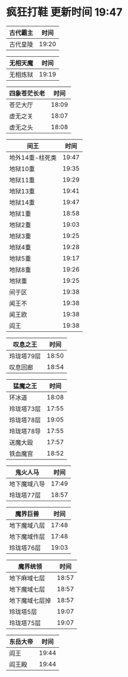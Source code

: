 # 疯狂打鞋 更新时间 19:47

| 古代霸主   | 时间    |
|--------|-------|
| 古代皇陵 | 19:20 |

| 无相天魔   | 时间    |
|--------|-------|
| 无相炼狱 | 19:19 |

| 四象苍茫长老   | 时间    |
|--------|-------|
| 苍茫大厅 | 18:09 |
| 虚无之关 | 18:07 |
| 虚无之头 | 18:08 |

| 间王   | 时间    |
|--------|-------|
| 地外14重-柱死类 | 19:47 |
| 地狱10重 | 19:35 |
| 地狱11重 | 19:29 |
| 地狱13重 | 19:41 |
| 地狱14重 | 19:47 |
| 地狱1重 | 18:58 |
| 地狱2重 | 19:03 |
| 地狱3重 | 19:25 |
| 地狱4重 | 19:28 |
| 地狱5重 | 19:17 |
| 地狱8重 | 19:26 |
| 地狱重 | 19:25 |
| 间于区 | 19:38 |
| 闻王不 | 19:38 |
| 闻王欧 | 19:38 |
| 阎王 | 19:38 |

| 叹息之王   | 时间    |
|--------|-------|
| 玲珑塔79层 | 18:50 |
| 叹息回廊 | 18:54 |

| 猛魔之王   | 时间    |
|--------|-------|
| 环冰道 | 18:08 |
| 玲珑塔73层 | 17:55 |
| 玲珑塔78层 | 19:05 |
| 玲珑塔78导 | 17:55 |
| 送魔大殴 | 17:57 |
| 铁血魔宫 | 18:52 |

| 鬼火人马   | 时间    |
|--------|-------|
| 地下魔域八导 | 17:49 |
| 玲珑塔77层 | 18:57 |

| 魔界巨兽   | 时间    |
|--------|-------|
| 地下魔域八层 | 17:48 |
| 地下魔域作层 | 17:48 |
| 玲珑塔76层 | 19:03 |

| 魔界统领   | 时间    |
|--------|-------|
| 地下麻域七层 | 18:57 |
| 地下魔域七层 | 18:57 |
| 地下魔域七层掉 | 18:57 |
| 玲珑塔5层 | 19:07 |
| 玲珑塔75层 | 19:07 |

| 东岳大帝   | 时间    |
|--------|-------|
| 阎王 | 19:44 |
| 阎王殿 | 19:44 |
